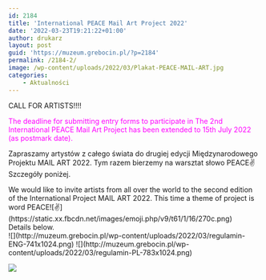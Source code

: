 ```yaml
---
id: 2184
title: 'International PEACE Mail Art Project 2022'
date: '2022-03-23T19:21:22+01:00'
author: drukarz
layout: post
guid: 'https://muzeum.grebocin.pl/?p=2184'
permalink: /2184-2/
image: /wp-content/uploads/2022/03/Plakat-PEACE-MAIL-ART.jpg
categories:
    - Aktualności
---
```


<div class="_5pbx userContent _3576" data-ft="{"tn":"K"}" data-testid="post_message">CALL FOR ARTISTS!!!!

<span style="color: #ff00ff;">The deadline for submitting entry forms to participate in The 2nd International PEACE Mail Art Project has been extended to 15th July 2022 (as postmark date).</span>

Zapraszamy artystów z całego świata do drugiej edycji Międzynarodowego Projektu MAIL ART 2022. Tym razem bierzemy na warsztat słowo PEACE<span class="_5mfr"><span class="_6qdm">✌️</span></span>  
Szczegóły poniżej.

<div class="cxmmr5t8 oygrvhab hcukyx3x c1et5uql o9v6fnle ii04i59q"><div dir="auto">We would like to invite artists from all over the world to the second edition of the International Project MAIL ART 2022. This time a theme of project is word PEACE<span class="pq6dq46d tbxw36s4 knj5qynh kvgmc6g5 ditlmg2l oygrvhab nvdbi5me sf5mxxl7 gl3lb2sf hhz5lgdu">![✌️](https://static.xx.fbcdn.net/images/emoji.php/v9/t61/1/16/270c.png)</span></div><div dir="auto">Details below.</div></div>![](http://muzeum.grebocin.pl/wp-content/uploads/2022/03/regulamin-ENG-741x1024.png) ![](http://muzeum.grebocin.pl/wp-content/uploads/2022/03/regulamin-PL-783x1024.png)

![](http://muzeum.grebocin.pl/wp-content/uploads/2022/03/entry-form-718x1024.png)

</div>